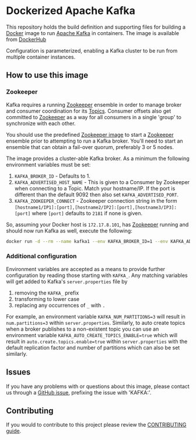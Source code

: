 # Dockerized Apache Kafka
This repository holds the build definition and supporting files for building a [Docker](https://www.docker.com) image to run [Apache Kafka](http://kafka.apache.org/) in containers. The image is available from [DockerHub](https://registry.hub.docker.com/repos/cgswong/)

Configuration is parameterized, enabling a Kafka cluster to be run from multiple container instances.

## How to use this image
### Zookeeper
Kafka requires a running [Zookeeper](http://zookeeper.apache.org/) ensemble in order to manage broker and consumer coordination for its [Topics](http://kafka.apache.org/documentation.html#introduction). Consumer offsets also get committed to [Zookeeper](http://zookeeper.apache.org/) as a way for all consumers in a single 'group' to synchronize with each other.

You should use the predefined [Zookeeper image](https://github.com/MonsantoCo/dockerfiles/tree/master/zookeeper) to start a [Zookeeper](http://zookeeper.apache.org/) ensemble prior to attempting to run a Kafka broker. You'll need to start an ensemble that can obtain a fail-over quorum, preferably 3 or 5 nodes.

The image provides a cluster-able Kafka broker. As a minimum the following environment variables must be set:

1. `KAFKA_BROKER_ID` - Defaults to 1.
2. `KAFKA_ADVERTISED_HOST_NAME` - This is given to a Consumer by Zookeeper when connecting to a Topic. Match your hostname/IP. If the port is different than the default 9092 then also set `KAFKA_ADVERTISED_PORT`.
3. `KAFKA_ZOOKEEPER_CONNECT` - Zookeeper connection string in the form `[hostname1/IP1]:[port],[hostname2/IP2]:[port],[hostname3/IP3]:[port]` where `[port]` defaults to `2181` if none is given.

So, assuming your Docker host is `172.17.8.101`, has [Zookeeper](http://zookeeper.apache.org/) running and should now run Kafka as well, execute the following:

  ```sh
  docker run -d --rm --name kafka1 --env KAFKA_BROKER_ID=1 --env KAFKA_ADVERTISED_HOST_NAME=172.17.8.101 --env KAFKA_ZOOKEEPER_CONNECT=172.17.8.101 cgswong/kafka:latest
  ```

### Additional configuration

Environment variables are accepted as a means to provide further configuration by reading those starting with `KAFKA_`. Any matching variables will get added to Kafka's `server.properties` file by

1. removing the `KAFKA_` prefix
2. transforming to lower case
3. replacing any occurrences of `_` with `.`

For example, an environment variable `KAFKA_NUM_PARTITIONS=3` will result in `num.partitions=3` within `server.properties`. Similarly, to auto create topics when a broker publishes to a non-existent topic you can use an environment variable `KAFKA_AUTO_CREATE_TOPICS_ENABLE=true` which will result in `auto.create.topics.enable=true` within `server.properties` with the default replication factor and number of partitions which can also be set similarly.

## Issues
If you have any problems with or questions about this image, please contact us through a [GitHub issue](https://github.com/cgswong/dockerfiles/issues), prefixing the issue with 'KAFKA:'.

## Contributing
If you would to contribute to this project please review the [CONTRIBUTING guide](https://github.com/MonsantoCo/dockerfiles/kafka/blob/master/CONTRIBUTING.md).
